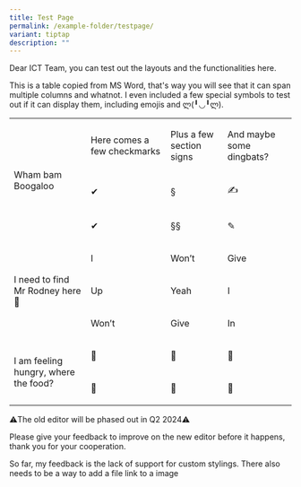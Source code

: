 ```yaml
---
title: Test Page
permalink: /example-folder/testpage/
variant: tiptap
description: ""
---
```

<p>Dear ICT Team, you can test out the layouts and the functionalities here.</p><p>This is a table copied from MS Word, that's way you will see that it can span multiple columns and whatnot. I even included a few special symbols to test out if it can display them, including emojis and ლ(╹◡╹ლ).</p><table><tbody><tr><td rowspan="3" colspan="1"><p>Wham bam Boogaloo</p></td><td rowspan="1" colspan="1"><p>Here comes a few checkmarks</p></td><td rowspan="1" colspan="1"><p>Plus a few section signs</p></td><td rowspan="1" colspan="1"><p>And maybe some dingbats?</p></td></tr><tr><td rowspan="1" colspan="1"><p>✔</p></td><td rowspan="1" colspan="1"><p>§</p></td><td rowspan="1" colspan="1"><p>✍</p></td></tr><tr><td rowspan="1" colspan="1"><p>✔</p></td><td rowspan="1" colspan="1"><p>§§</p></td><td rowspan="1" colspan="1"><p>✎</p></td></tr><tr><td rowspan="3" colspan="1"><p>I need to find Mr Rodney here🦊</p></td><td rowspan="1" colspan="1"><p>I</p></td><td rowspan="1" colspan="1"><p>Won’t</p></td><td rowspan="1" colspan="1"><p>Give</p></td></tr><tr><td rowspan="1" colspan="1"><p>Up</p></td><td rowspan="1" colspan="1"><p>Yeah</p></td><td rowspan="1" colspan="1"><p>I</p></td></tr><tr><td rowspan="1" colspan="1"><p>Won’t</p></td><td rowspan="1" colspan="1"><p>Give</p></td><td rowspan="1" colspan="1"><p>In</p></td></tr><tr><td rowspan="2" colspan="1"><p>I am feeling hungry, where the food?</p></td><td rowspan="1" colspan="1"><p>🍎</p></td><td rowspan="1" colspan="1"><p>🍋</p></td><td rowspan="1" colspan="1"><p>🍇</p></td></tr><tr><td rowspan="1" colspan="1"><p>🍚</p></td><td rowspan="1" colspan="1"><p>🍈</p></td><td rowspan="1" colspan="1"><p>🍪</p></td></tr></tbody></table><p>⚠️The old editor will be phased out in Q2 2024⚠️</p><p>Please give your feedback to improve on the new editor before it happens, thank you for your cooperation.</p><p>So far, my feedback is the lack of support for custom stylings. There also needs to be a way to add a file link to a image</p><p></p>